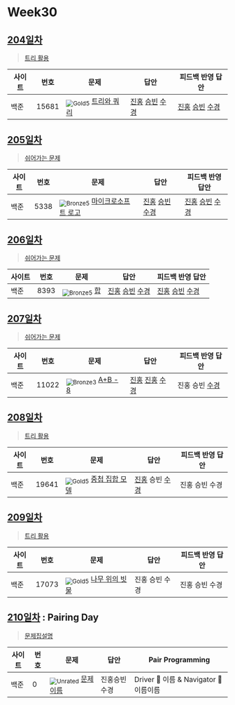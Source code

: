 <!-- tier 리스트 S -->

[unrated]: https://user-images.githubusercontent.com/33937365/126247607-85783912-c11a-4d50-ac36-8cc7dcb75cd2.png
[bronze5]: https://user-images.githubusercontent.com/33937365/126247611-e362d727-17a4-4737-a232-5827e185ab7c.png
[Bronze3]: https://user-images.githubusercontent.com/33937365/126247613-b8408610-7bc4-40f8-804f-a30a45ddbb68.png
[gold5]: https://user-images.githubusercontent.com/33937365/126247627-2979d4d5-915a-4c4e-adb7-c171f9bafe28.png
[gold4]: https://user-images.githubusercontent.com/33937365/126247629-b24e1e24-4579-450f-bc3c-f166361091dd.png

<!-- tier 리스트 E -->

# Week30

## [204일차](Day204)

> [트리 활용](https://www.acmicpc.net/group/workbook/view/9797/35412)

| 사이트 | 번호  | 문제                                                                     | 답안                                                                                             | 피드백 반영 답안 |
| ------ | ----- | ------------------------------------------------------------------------ | ------------------------------------------------------------------------------------------------ | ---------------- |
| 백준   | 15681 | <sub>![Gold5]</sub> [트리와 쿼리](https://www.acmicpc.net/problem/15681) | [진홍](Day204/boj15681_kjh.java) [승빈](Day204/boj15681_wsb.java) [수경](Day204/boj15681_hsk.py) | [진홍](Day204/boj15681_kjh.java) [승빈](Day204/boj15681_wsb_fb.java) [수경](Day204/boj15681_hsk.py)   |

## [205일차](Day205)

> [쉬어가는 문제](https://www.acmicpc.net/group/workbook/view/9797/35421)

| 사이트 | 번호 | 문제                                                                              | 답안                                                                                        | 피드백 반영 답안 |
| ------ | ---- | --------------------------------------------------------------------------------- | ------------------------------------------------------------------------------------------- | ---------------- |
| 백준   | 5338 | <sub>![Bronze5]</sub> [마이크로소프트 로고](https://www.acmicpc.net/problem/5338) | [진홍](Day205/boj5338_kjh.py) [승빈](Day205/boj5338_wsb.java) [수경](Day205/boj5338_hsk.js) | [진홍](Day205/boj5338_kjh.py) [승빈](Day205/boj5338_wsb.java) [수경](Day205/boj5338_hsk.js)   |

## [206일차](Day206)

> [쉬어가는 문제](https://www.acmicpc.net/group/workbook/view/9797/35469)

| 사이트 | 번호 | 문제                                                                              | 답안           | 피드백 반영 답안 |
| ------ | ---- | --------------------------------------------------------------------------------- | -------------- | ---------------- |
| 백준   | 8393 | <sub>![Bronze5]</sub> [합](https://www.acmicpc.net/problem/8393) | [진홍](Day206/boj8393_kjh.py) [승빈](Day206/boj8393_wsb.java) [수경](Day206/boj8393_hsk.js) | [진홍](Day206/boj8393_kjh.py) [승빈](Day206/boj8393_wsb.java) [수경](Day206/boj8393_hsk.js)   |

## [207일차](Day207)

> [쉬어가는 문제](https://www.acmicpc.net/group/workbook/view/9797/35531)

| 사이트 | 번호 | 문제                                       | 답안           | 피드백 반영 답안 |
| ------ | ---- | ------------------------------------------ | -------------- | ---------------- |
| 백준   | 11022 | <sub>![Bronze3]</sub> [A+B - 8](https://www.acmicpc.net/problem/11022) | [진홍](Day207/boj11022_kjh.py) [진홍](Day207/boj11022_wsb.java) [수경](Day207/boj11022_hsk.js) | 진홍 승빈 [수경](Day207/boj11022_hsk.js)   |

## [208일차](Day208)

> [트리 활용](https://www.acmicpc.net/group/workbook/view/9797/35576)

| 사이트 | 번호 | 문제                                       | 답안           | 피드백 반영 답안 |
| ------ | ---- | ------------------------------------------ | -------------- | ---------------- |
| 백준   | 19641    | <sub>![Gold5]</sub> [중첩 집합 모델](https://www.acmicpc.net/problem/19641) | [진홍](Day208/boj19641_kjh.java) 승빈 [수경](Day208/boj19641_hsk.py) | 진홍 승빈 수경   |

## [209일차](Day209)

> [트리 활용](https://www.acmicpc.net/group/workbook/view/9797/35627)

| 사이트 | 번호 | 문제                 | 답안                | 피드백 반영 답안    |
| ------ | ---- | -------------------- | ------------------- | ------------------- |
| 백준   | 17073 | <sub>![Gold5]</sub> [나무 위의 빗물](https://www.acmicpc.net/problem/17073) | 진홍 승빈 수경 | 진홍 승빈 수경 |

## [210일차](Day210) : Pairing Day

> [문제집설명](문제집링크)

| 사이트 | 번호 | 문제                 | 답안                | Pair Programming    |
| ------ | ---- | -------------------- | ------------------- | ------------------- |
| 백준   | 0    | <sub>![Unrated]</sub> [문제이름](문제링크) | 진홍승빈수경 | Driver 🚗 이름 & Navigator 🧭 이름이름 |
